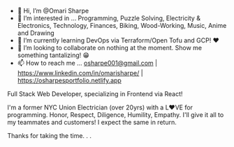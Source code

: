- 👋 Hi, I’m @Omari Sharpe
- 👀 I’m interested in ... Programming, Puzzle Solving, Electricity & Electronics, Technology, Finances, Biking, Wood-Working, Music, Anime and Drawing
- 🌱 I’m currently learning DevOps via Terraform/Open Tofu and GCP! ❤️
- 💞️ I’m looking to collaborate on nothing at the moment. Show me something tantalizing! 😁
- 📫 How to reach me ... osharpe001@gmail.com | https://www.linkedin.com/in/omarisharpe/ | https://osharpesportfolio.netlify.app

<!---
OSharpe/OSharpe is a ✨ special ✨ repository because its `README.md` (this file) appears on your GitHub profile.
You can click the Preview link to take a look at your changes.
--->

  Full Stack Web Developer, specializing in Frontend via React! 
  
  I'm a former NYC Union Electrician (over 20yrs) with a L❤️VE for programming.
  Honor, Respect, Diligence, Humility, Empathy. I'll give it all to my teammates and customers! I expect the same in return.
  
  Thanks for taking the time. . .
